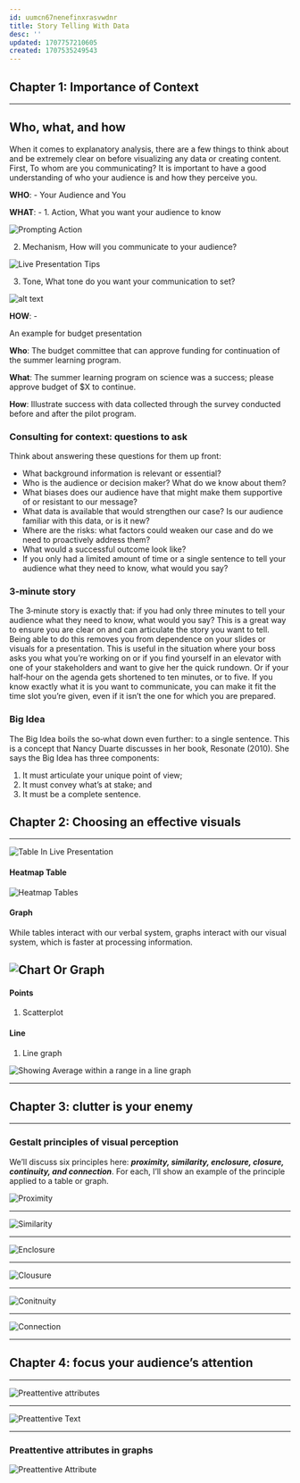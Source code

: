 ```yaml
---
id: uumcn67nenefinxrasvwdnr
title: Story Telling With Data
desc: ''
updated: 1707757210605
created: 1707535249543
---
```


Chapter 1: Importance of Context
---

---

## Who, what, and how

When it comes to explanatory analysis, there are a few things to think
about and be extremely clear on before visualizing any data or creating
content. First, To whom are you communicating? It is important
to have a good understanding of who your audience is and how they
perceive you.

**WHO**: - Your Audience and You

**WHAT**: - 1. Action, What you want your audience to know

![Prompting Action](assets/images/Books/story-telling-with-data/prompting-action.png)

2. Mechanism, How will you communicate to your audience?

![Live Presentation Tips](assets/images/Books/story-telling-with-data/live-presentation-tips.png)

3. Tone,  What tone do you want your communication to set?

![alt text](assets/images/Books/story-telling-with-data/ignore-non-supporting-data.png)

**HOW**: -

An example for budget presentation

**Who**: The budget committee that can approve funding for continuation of the summer learning program.

**What**: The summer learning program on science was a success;
please approve budget of $X to continue.

**How**: Illustrate success with data collected through the survey
conducted before and after the pilot program.

### Consulting for context: questions to ask

Think about answering these
questions for them up front:

* What background information is relevant or essential?
* Who is the audience or decision maker? What do we know about
them?
* What biases does our audience have that might make them supportive
of or resistant to our message?
* What data is available that would strengthen our case? Is our audience
familiar with this data, or is it new?
* Where are the risks: what factors could weaken our case and do
we need to proactively address them?
* What would a successful outcome look like?
* If you only had a limited amount of time or a single sentence to
tell your audience what they need to know, what would you say?

### 3‐minute story

The 3‐minute story is exactly that: if you had only three minutes
to tell your audience what they need to know, what would you
say? This is a great way to ensure you are clear on and can articulate
the story you want to tell. Being able to do this removes you
from dependence on your slides or visuals for a presentation. This
is useful in the situation where your boss asks you what you’re
working on or if you find yourself in an elevator with one of your
stakeholders and want to give her the quick rundown. Or if your
half‐hour on the agenda gets shortened to ten minutes, or to five.
If you know exactly what it is you want to communicate, you can
make it fit the time slot you’re given, even if it isn’t the one for
which you are prepared.

### Big Idea

The Big Idea boils the so‐what down even further: to a single sentence.
This is a concept that Nancy Duarte discusses in her book,
Resonate (2010). She says the Big Idea has three components:

1. It must articulate your unique point of view;
2. It must convey what’s at stake; and
3. It must be a complete sentence.

Chapter 2: Choosing an effective visuals
---

---

![Table In Live Presentation](assets/images/Books/story-telling-with-data/tables-in-livepresentation.png)

#### Heatmap Table

![Heatmap Tables](assets/images/Books/story-telling-with-data/heatmap-tables.png)

#### Graph

While tables interact with our verbal system, graphs interact with
our visual system, which is faster at processing information.

![Chart Or Graph](assets/images/Books/story-telling-with-data/chart-or-graphs.png)
---

#### Points

1. Scatterplot

#### Line

1. Line graph

![Showing Average within a range in a line graph](assets/images/Books/story-telling-with-data/showing-average-within-a-range-in-a-line-graph.png)

---

Chapter 3: clutter is your enemy
---

---

### Gestalt principles of visual perception

We’ll discuss six principles here: _**proximity, similarity, enclosure, closure, continuity, and connection**_. For each, I’ll show an example of
the principle applied to a table or graph.

![Proximity](assets/images/Books/story-telling-with-data/proximity.png)

---

![Similarity](assets/images/Books/story-telling-with-data/similarity.png)

---

![Enclosure](assets/images/Books/story-telling-with-data/enclosure.png)

---

![Clousure](assets/images/Books/story-telling-with-data/closure.png)

---

![Conitnuity](assets/images/Books/story-telling-with-data/continuity.png)

---

![Connection](assets/images/Books/story-telling-with-data/connection.png)

---

Chapter 4: focus your audience’s attention
---
---

![Preattentive attributes](assets/images/Books/story-telling-with-data/Preattentive-Attributes.png)

---

![Preattentive Text](assets/images/Books/story-telling-with-data/Preattentive-Text.png)

---

### Preattentive attributes in graphs

![Preattentive Attribute](assets/images/Books/story-telling-with-data/Preattentive-Attributes.png)